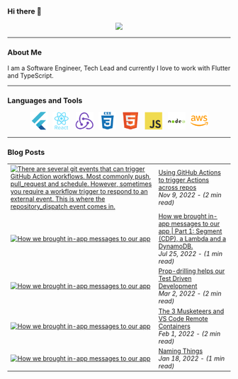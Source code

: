 

### Hi there 👋

<p align="center">
  <a href= "https://github.com/anuraghazra/github-readme-stats"><img src="https://github-readme-stats.vercel.app/api?username=unitsix&count_private=true&theme=tokyonight&include_all_commits=true&show_icons=true" /></a>
</p>

---

### About Me

I am a Software Engineer, Tech Lead and currently I love to work with Flutter and TypeScript.

---

### Languages and Tools


<p align="center">
  <img src="https://github.com/devicons/devicon/blob/master/icons/flutter/flutter-original.svg" title="Flutter" alt="Flutter" width="40" height="40"/> &nbsp;
  <img src="https://github.com/devicons/devicon/blob/master/icons/react/react-original-wordmark.svg" title="React" alt="React" width="40" height="40"/> &nbsp;
  <img src="https://github.com/devicons/devicon/blob/master/icons/redux/redux-original.svg" title="Redux" alt="Redux " width="40" height="40"/> &nbsp; 
  <img src="https://github.com/devicons/devicon/blob/master/icons/css3/css3-plain-wordmark.svg"  title="CSS3" alt="CSS" width="40" height="40"/> &nbsp; 
  <img src="https://github.com/devicons/devicon/blob/master/icons/html5/html5-original.svg" title="HTML5" alt="HTML" width="40" height="40"/> &nbsp; 
  <img src="https://github.com/devicons/devicon/blob/master/icons/javascript/javascript-original.svg" title="JavaScript" alt="JavaScript" width="40" height="40"/> &nbsp; 
  <img src="https://github.com/devicons/devicon/blob/master/icons/nodejs/nodejs-original-wordmark.svg" title="NodeJS" alt="NodeJS" width="40" height="40"/> &nbsp; 
  <img src="https://github.com/devicons/devicon/blob/master/icons/amazonwebservices/amazonwebservices-plain-wordmark.svg" title="AWS" alt="AWS" width="40" height="40"/>
</p>


---

### Blog Posts

<table>
  <tr>
    <td>
      <a href="https://www.linkedin.com/posts/ryan-stockdale_using-github-actions-to-trigger-actions-across-activity-6995906840496668672-qqEA">
        <img src="https://images.squarespace-cdn.com/content/v1/5f2e3c6881d299787b63a01a/1666574695141-ZQSIVKB7AVXN1UNF77AJ/actions+run+header.png" loading="lazy" alt="There are several git events that can trigger GitHub Action workflows. Most commonly push, pull_request and schedule. However, sometimes you require a workflow trigger to respond to an external event.
This is where the repository_dispatch event comes in." width="160">
      </a>
    </td>
    <td>
      <a href="https://www.linkedin.com/posts/ryan-stockdale_using-github-actions-to-trigger-actions-across-activity-6995906840496668672-qqEA">
        Using GitHub Actions to trigger Actions across repos
      </a>
      <br/>
      <em>
         Nov 9, 2022 - (2 min read)
      </em>
    </td>
  </tr>

  <tr>
    <td>
      <a href="https://www.linkedin.com/posts/ryan-stockdale_how-we-brought-in-app-messages-to-our-app-activity-6957157210489573376-cIos">
        <img src="https://images.squarespace-cdn.com/content/v1/5f2e3c6881d299787b63a01a/1647473713546-QTU5X8ADMT551F95JOGD/unsplash-image-V5vqWC9gyEU.jpg" loading="lazy" alt="How we brought in-app messages to our app" width="160">
      </a>
    </td>
    <td>
      <a href="https://www.linkedin.com/posts/ryan-stockdale_how-we-brought-in-app-messages-to-our-app-activity-6957157210489573376-cIos">
        How we brought in-app messages to our app | Part 1: Segment (CDP), a Lambda and a DynamoDB.
      </a>
      <br/>
      <em>
         Jul 25, 2022 - (1 min read)
      </em>
    </td>
  </tr>
  
   <tr>
    <td>
      <a href="https://www.linkedin.com/posts/ryan-stockdale_prop-drilling-helps-our-test-driven-development-activity-6904624240583094272-X8Vw">
        <img src="https://images.squarespace-cdn.com/content/v1/5f2e3c6881d299787b63a01a/1642460489549-99WXSHCVDCR58DUAZK0E/unsplash-image-tv7GF92ZWvs.jpg" loading="lazy" alt="How we brought in-app messages to our app" width="160">
      </a>
    </td>
    <td>
      <a href="https://www.linkedin.com/posts/ryan-stockdale_prop-drilling-helps-our-test-driven-development-activity-6904624240583094272-X8Vw">
        Prop-drilling helps our Test Driven Development
      </a>
      <br/>
      <em>
         Mar 2, 2022 - (2 min read)
      </em>
    </td>
  </tr> 
 
   <tr>
    <td>
      <a href="https://www.linkedin.com/posts/ryan-stockdale_the-3-musketeers-and-vs-code-remote-containers-activity-6894111410519990272-zd-a">
        <img src="https://images.squarespace-cdn.com/content/v1/5f2e3c6881d299787b63a01a/1641961450243-UMRM4GS249MNY1P9I0T8/unsplash-image-8oB43mw658c.jpg" loading="lazy" alt="How we brought in-app messages to our app" width="160">
      </a>
    </td>
    <td>
      <a href="https://www.linkedin.com/posts/ryan-stockdale_the-3-musketeers-and-vs-code-remote-containers-activity-6894111410519990272-zd-a">
        The 3 Musketeers and VS Code Remote Containers
      </a>
      <br/>
      <em>
         Feb 1, 2022 - (2 min read)
      </em>
    </td>
  </tr>
  
   <tr>
    <td>
      <a href="https://www.linkedin.com/posts/ryan-stockdale_naming-things-amaysimtechnology-activity-6888982588455829504-lXeO?">
        <img src="https://images.squarespace-cdn.com/content/v1/5f2e3c6881d299787b63a01a/1647476476148-W6DVM6MFPBDCN572TA2M/unsplash-image-IQJbbw72PZc.jpg" loading="lazy" alt="How we brought in-app messages to our app" width="160">
      </a>
    </td>
    <td>
      <a href="https://www.linkedin.com/posts/ryan-stockdale_naming-things-amaysimtechnology-activity-6888982588455829504-lXeO?">
        Naming Things
      </a>
      <br/>
      <em>
         Jan 18, 2022 - (1 min read)
      </em>
    </td>
  </tr>
</table>
